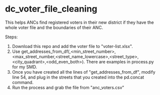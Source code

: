 # dc_voter_file_cleaning
This helps ANCs find registered voters in their new district if they have the whole voter file and the boundaries of their ANC.

Steps:
1) Download this repo and add the voter file to "voter-list.xlsx".
2) Use get_addresses_from_df(<dataframe>,<min_street_number>,<max_street_number,<street_name_lowercase>,<street_type>,<city_quadrant>,<odd_even_both>). There are examples in process.py for my SMD.
3) Once you have created all the lines of "get_addresses_from_df", modify line 54, and plug in the streets that you created into the pd.concat command.
4) Run the process and grab the file from "anc_voters.csv"

